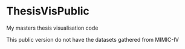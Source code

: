 # ThesisVisPublic
My masters thesis visualisation code

This public version do not have the datasets gathered from MIMIC-IV
